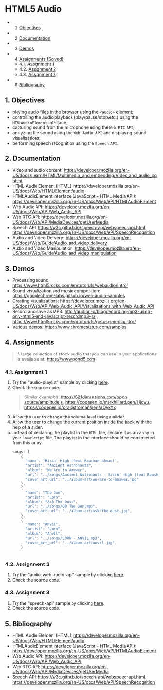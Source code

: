 # HTML5 Audio

<!-- vscode-markdown-toc -->
* 1. [Objectives](#Objectives)
* 2. [Documentation](#Documentation)
* 3. [Demos](#Demos)
* 4. [Assignments (Solved)](#AssignmentsSolved)
	* 4.1. [Assignment 1](#Assignment1)
	* 4.2. [Assignment 2](#Assignment2)
	* 4.3. [Assignment 3](#Assignment3)
* 5. [Bibliography](#Bibliography)

<!-- vscode-markdown-toc-config
	numbering=true
	autoSave=true
	/vscode-markdown-toc-config -->
<!-- /vscode-markdown-toc -->

##  1. <a name='Objectives'></a>Objectives
- playing audio files in the browser using the `<audio>` element;
- controlling the audio playback (play/pause/stop/etc.) using the `HTMLAudioElement` interface;
- capturing sound from the microphone using the `Web RTC API`;
- analyzing the sound using the `Web Audio API` and displaying sound visualisations;
- performing speech recognition using the `Speech API`.

##  2. <a name='Documentation'></a>Documentation
- Video and audio content: <https://developer.mozilla.org/en-US/docs/Learn/HTML/Multimedia_and_embedding/Video_and_audio_content>
-   HTML Audio Element (HTML):
    <https://developer.mozilla.org/en-US/docs/Web/HTML/Element/audio>
-   HTMLAudioElement interface (JavaScript - HTML Media API):
    <https://developer.mozilla.org/en-US/docs/Web/API/HTMLAudioElement>
-   Web Audio API:
    <https://developer.mozilla.org/en-US/docs/Web/API/Web_Audio_API>
-   Web RTC API:
    <https://developer.mozilla.org/en-US/docs/Web/API/MediaDevices/getUserMedia>
- Speech API: <https://w3c.github.io/speech-api/webspeechapi.html>, <https://developer.mozilla.org/en-US/docs/Web/API/SpeechRecognition>
- Audio and Video Delivery: https://developer.mozilla.org/en-US/docs/Web/Guide/Audio_and_video_delivery
- Audio and Video Manipulation: https://developer.mozilla.org/en-US/docs/Web/Guide/Audio_and_video_manipulation

##  3. <a name='Demos'></a>Demos

-   Processing sound
    <https://www.html5rocks.com/en/tutorials/webaudio/intro/>
-   Sound visualization and music composition:
    <https://googlechromelabs.github.io/web-audio-samples>
-   Creating visualizations:
    <https://developer.mozilla.org/en-US/docs/Web/API/Web_Audio_API/Visualizations_with_Web_Audio_API>
-   Record and save as MP3:
    <http://audior.ec/blog/recording-mp3-using-only-html5-and-javascript-recordmp3-js/>
    , <https://www.html5rocks.com/en/tutorials/getusermedia/intro/>
- Various demos: https://www.chromestatus.com/samples

##  4. <a name='AssignmentsSolved'></a>Assignments

> A large collection of stock audio that you can use in your applications is available at: https://www.pond5.com

###  4.1. <a name='Assignment1'></a>Assignment 1
1. Try the "audio-playlist" sample by clicking [here](https://ase-multimedia.azurewebsites.net/audio-playlist).
2. Check the source code.
	> Similar examples: https://521dimensions.com/open-source/amplitudejs, https://codepen.io/markhillard/pen/Hjcwu, https://codepen.io/craigstroman/pen/aOyRYx
3. Allow the user to change the volume level using a slider.
4. Allow the user to change the current position inside the track with the help of a slider.
5. Instead of declaring the playlist in the `HTML` file, declare it as an array in your `JavaScript` file. The playlist in the interface should be constructed from this array.
	```JavaScript
	songs: [
	    {
	      "name": "Risin' High (feat Raashan Ahmad)",
	      "artist": "Ancient Astronauts",
	      "album": "We Are to Answer",
	      "url": "../songs/Ancient Astronauts - Risin' High (feat Raashan Ahmad).mp3",
	      "cover_art_url": "../album-art/we-are-to-answer.jpg"
	    },
	    {
	      "name": "The Gun",
	      "artist": "Lorn",
	      "album": "Ask The Dust",
	      "url": "../songs/08 The Gun.mp3",
	      "cover_art_url": "../album-art/ask-the-dust.jpg",
	    },
	    {
	      "name": "Anvil",
	      "artist": "Lorn",
	      "album": "Anvil",
	      "url": "../songs/LORN - ANVIL.mp3",
	      "cover_art_url": "../album-art/anvil.jpg",
	    }
	
	
	
	```



###  4.2. <a name='Assignment2'></a>Assignment 2
1. Try the "audio-web-audio-api" sample by clicking [here](https://ase-multimedia.azurewebsites.net/audio-web-audio-api).
2. Check the source code.

###  4.3. <a name='Assignment3'></a>Assignment 3
1. Try the "speech-api" sample by clicking [here](https://ase-multimedia.azurewebsites.net/speech-api).
2. Check the source code.

##  5. <a name='Bibliography'></a>Bibliography
-   HTML Audio Element (HTML):
    <https://developer.mozilla.org/en-US/docs/Web/HTML/Element/audio>
-   HTMLAudioElement interface (JavaScript - HTML Media API):
    <https://developer.mozilla.org/en-US/docs/Web/API/HTMLAudioElement>
-   Web Audio API:
    <https://developer.mozilla.org/en-US/docs/Web/API/Web_Audio_API>
-   Web RTC API:
    <https://developer.mozilla.org/en-US/docs/Web/API/MediaDevices/getUserMedia>
- Speech API: <https://w3c.github.io/speech-api/webspeechapi.html>, <https://developer.mozilla.org/en-US/docs/Web/API/SpeechRecognition>
